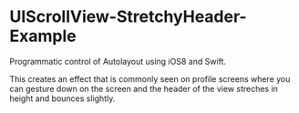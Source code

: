 UIScrollView-StretchyHeader-Example
===================================

Programmatic control of Autolayout using iOS8 and Swift.

This creates an effect that is commonly seen on profile screens where you can gesture down on the screen and the header of the view streches in height and bounces slightly.
